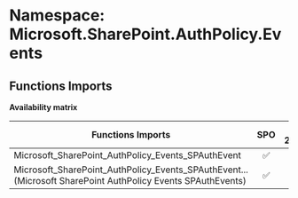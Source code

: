 # Namespace: Microsoft.SharePoint.AuthPolicy.Events

## Functions Imports

**Availability matrix**

Functions Imports | SPO | SP 2019 | SP 2016 | SP 2013
----------|:---:|:-------:|:-------:|:-------
Microsoft_SharePoint_AuthPolicy_Events_SPAuthEvent | ✅ | ❌ | ❌ | ❌
<span title="Microsoft_SharePoint_AuthPolicy_Events_SPAuthEvents">Microsoft_SharePoint_AuthPolicy_Events_SPAuthEvent...</span> (Microsoft SharePoint AuthPolicy Events SPAuthEvents) | ✅ | ❌ | ❌ | ❌
